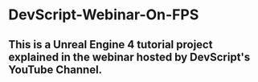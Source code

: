 # DevScript-Webinar-On-FPS

## This is a Unreal Engine 4 tutorial project explained in the webinar hosted by DevScript's YouTube Channel.
 
